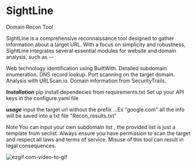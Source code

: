 # SightLine

Domain Recon Tool

SightLine is a comprehensive reconnaissance tool designed to gather information about a target URL. With a focus on simplicity and robustness, SightLine integrates several essential modules for website and domain analysis, such as --

Web technology identification using BuiltWith.
Detailed subdomain enumeration.
DNS record lookup.
Port scanning on the target domain.
Analysis with URLScan.io.
Domain information from SecurityTrails.

***Installation***
pip install dependecies from requirements.txt
Set up your API keys in the configure.yaml file


***usage***
input the target url without the prefix ...Ex "google.com"
all the info will be saved into a txt file "Recon_results.txt"

Note
You can input your own subdomain list , the provided list is just a template from seclist.
Always ensure you have permission to scan the target and respect all laws and terms of service. Misuse of this tool can result in legal consequences.


![ezgif com-video-to-gif](https://github.com/lokey481/SightLine/assets/122303191/79917b4e-ec31-48af-aa84-5a610f45f813)
